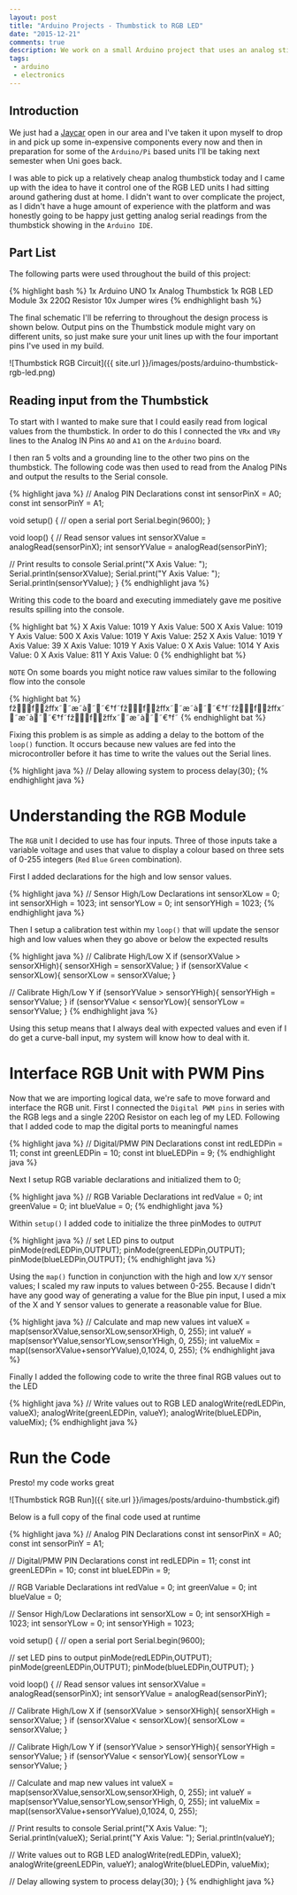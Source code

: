 ```yaml
---
layout: post
title: "Arduino Projects - Thumbstick to RGB LED"
date: "2015-12-21"
comments: true
description: We work on a small Arduino project that uses an analog stick to control a RGB LED
tags:
 - arduino
 - electronics
---
```


## Introduction

We just had a [Jaycar](http://www.jaycar.com.au/) open in our area and I've taken it upon myself to drop in and pick up some in-expensive components every now and then in preparation for some of the `Arduino/Pi` based units I'll be taking next semester when Uni goes back.

I was able to pick up a relatively cheap analog thumbstick today and I came up with the idea to have it control one of the RGB LED units I had sitting around gathering dust at home. I didn't want to over complicate the project, as I didn't have a huge amount of experience with the platform and was honestly going to be happy just getting analog serial readings from the thumbstick showing in the `Arduino IDE`.

## Part List

The following parts were used throughout the build of this project:

{% highlight bash %}
1x Arduino UNO
1x Analog Thumbstick
1x RGB LED Module
3x 220Ω Resistor
10x Jumper wires
{% endhighlight bash %}

The final schematic I'll be referring to throughout the design process is shown below. Output pins on the Thumbstick module might vary on different units, so just make sure your unit lines up with the four important pins I've used in my build.

![Thumbstick RGB Circuit]({{ site.url }}/images/posts/arduino-thumbstick-rgb-led.png)

## Reading input from the Thumbstick

To start with I wanted to make sure that I could easily read from logical values from the thumbstick. In order to do this I connected the `VRx` and `VRy` lines to the Analog IN Pins `AO` and `A1` on the `Arduino` board.

I then ran 5 volts and a grounding line to the other two pins on the thumbstick. The following code was then used to read from the Analog PINs and output the results to the Serial console.

{% highlight java %}
// Analog PIN Declarations
const int sensorPinX = A0;
const int sensorPinY = A1;

void setup() {
  // open a serial port
  Serial.begin(9600);
}

void loop() {
  // Read sensor values
  int sensorXValue = analogRead(sensorPinX);
  int sensorYValue = analogRead(sensorPinY);

  // Print results to console
  Serial.print("X Axis Value: ");
  Serial.println(sensorXValue);
  Serial.print("Y Axis Value: ");
  Serial.println(sensorYValue);
}
{% endhighlight java %}

Writing this code to the board and executing immediately gave me positive results spilling into the console.

{% highlight bat %}
X Axis Value: 1019
Y Axis Value: 500
X Axis Value: 1019
Y Axis Value: 500
X Axis Value: 1019
Y Axis Value: 252
X Axis Value: 1019
Y Axis Value: 39
X Axis Value: 1019
Y Axis Value: 0
X Axis Value: 1014
Y Axis Value: 0
X Axis Value: 811
Y Axis Value: 0
{% endhighlight bat %}

`NOTE` On some boards you might notice raw values similar to the following flow into the console

{% highlight bat %}
fžfžffx˜˜æ˜à˜˜€†f˜fžfžffx˜˜æ˜à˜˜€†f˜fžfžffx˜˜æ˜à˜˜€†f˜fžfžffx˜˜æ˜à˜˜€†f˜
{% endhighlight bat %}

Fixing this problem is as simple as adding a delay to the bottom of the `loop()` function. It occurs because new values are fed into the microcontroller before it has time to write the values out the Serial lines.

{% highlight java %}
// Delay allowing system to process
delay(30);
{% endhighlight java %}

# Understanding the RGB Module

The `RGB` unit I decided to use has four inputs. Three of those inputs take a variable voltage and uses that value to display a colour based on three sets of 0-255 integers (`Red` `Blue` `Green` combination).

First I added declarations for the high and low sensor values.

{% highlight java %}
// Sensor High/Low Declarations
int sensorXLow = 0;
int sensorXHigh = 1023;
int sensorYLow = 0;
int sensorYHigh = 1023;
{% endhighlight java %}

Then I setup a calibration test within my `loop()` that will update the sensor high and low values when they go above or below the expected results

{% highlight java %}
// Calibrate High/Low X
if (sensorXValue > sensorXHigh){
  sensorXHigh = sensorXValue;
}
if (sensorXValue < sensorXLow){
  sensorXLow = sensorXValue;
}

// Calibrate High/Low Y
if (sensorYValue > sensorYHigh){
  sensorYHigh = sensorYValue;
}
if (sensorYValue < sensorYLow){
  sensorYLow = sensorYValue;
}
{% endhighlight java %}

Using this setup means that I always deal with expected values and even if I do get a curve-ball input, my system will know how to deal with it.

# Interface RGB Unit with PWM Pins

Now that we are importing logical data, we're safe to move forward and interface the RGB unit. First I connected the `Digital PWM pins` in series with the RGB legs and a single 220Ω Resistor on  each leg of my LED. Following that I added code to map the digital ports to meaningful names

{% highlight java %}
// Digital/PMW PIN Declarations
const int redLEDPin = 11;
const int greenLEDPin = 10;
const int blueLEDPin = 9;
{% endhighlight java %}

Next I setup RGB variable declarations and initialized them to 0;

{% highlight java %}
// RGB Variable Declarations
int redValue = 0;
int greenValue = 0;
int blueValue = 0;
{% endhighlight java %}

Within `setup()` I added code to initialize the three pinModes to `OUTPUT`

{% highlight java %}
// set LED pins to output
pinMode(redLEDPin,OUTPUT);
pinMode(greenLEDPin,OUTPUT);
pinMode(blueLEDPin,OUTPUT);
{% endhighlight java %}

Using the `map()` function in conjunction with the high and low `X/Y` sensor values; I scaled my raw inputs to values between 0-255. Because I didn't have any good way of generating a value for the Blue pin input, I used a mix of the X and Y sensor values to generate a reasonable value for Blue.

{% highlight java %}
// Calculate and map new values
int valueX = map(sensorXValue,sensorXLow,sensorXHigh, 0, 255);
int valueY = map(sensorYValue,sensorYLow,sensorYHigh, 0, 255);
int valueMix = map((sensorXValue+sensorYValue),0,1024, 0, 255);
{% endhighlight java %}

Finally I added the following code to write the three final RGB values out to the LED

{% highlight java %}
// Write values out to RGB LED
analogWrite(redLEDPin, valueX);
analogWrite(greenLEDPin, valueY);
analogWrite(blueLEDPin, valueMix);
{% endhighlight java %}

# Run the Code

Presto! my code works great

![Thumbstick RGB Run]({{ site.url }}/images/posts/arduino-thumbstick.gif)

Below is a full copy of the final code used at runtime

{% highlight java %}
// Analog PIN Declarations
const int sensorPinX = A0;
const int sensorPinY = A1;

// Digital/PMW PIN Declarations
const int redLEDPin = 11;
const int greenLEDPin = 10;
const int blueLEDPin = 9;

// RGB Variable Declarations
int redValue = 0;
int greenValue = 0;
int blueValue = 0;

// Sensor High/Low Declarations
int sensorXLow = 0;
int sensorXHigh = 1023;
int sensorYLow = 0;
int sensorYHigh = 1023;

void setup() {
  // open a serial port
  Serial.begin(9600);

  // set LED pins to output
  pinMode(redLEDPin,OUTPUT);
  pinMode(greenLEDPin,OUTPUT);
  pinMode(blueLEDPin,OUTPUT);
}

void loop() {
  // Read sensor values
  int sensorXValue = analogRead(sensorPinX);
  int sensorYValue = analogRead(sensorPinY);

  // Calibrate High/Low X
  if (sensorXValue > sensorXHigh){
    sensorXHigh = sensorXValue;
  }
  if (sensorXValue < sensorXLow){
    sensorXLow = sensorXValue;
  }

  // Calibrate High/Low Y
  if (sensorYValue > sensorYHigh){
    sensorYHigh = sensorYValue;
  }
  if (sensorYValue < sensorYLow){
    sensorYLow = sensorYValue;
  }

  // Calculate and map new values
  int valueX = map(sensorXValue,sensorXLow,sensorXHigh, 0, 255);
  int valueY = map(sensorYValue,sensorYLow,sensorYHigh, 0, 255);
  int valueMix = map((sensorXValue+sensorYValue),0,1024, 0, 255);

  // Print results to console
  Serial.print("X Axis Value: ");
  Serial.println(valueX);
  Serial.print("Y Axis Value: ");
  Serial.println(valueY);

  // Write values out to RGB LED
  analogWrite(redLEDPin, valueX);
  analogWrite(greenLEDPin, valueY);
  analogWrite(blueLEDPin, valueMix);

  // Delay allowing system to process
  delay(30);
}
{% endhighlight java %}

